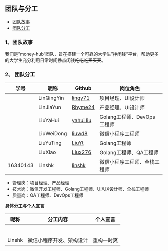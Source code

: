 ## 团队与分工

- [团队故事](https://github.com/money-hub/Dashboard/02-team-profile.md#团队故事)
- [团队分工](https://github.com/money-hub/Dashboard/02-team-profile.md#团队分工)

### 1、团队故事

我们是”money-hub“团队，旨在搭建一个可靠的大学生”挣闲钱“平台，帮助更多的大学生充分利用日常时间挣点闲钱~~吃吃吃买买买~~。

### 2、 团队分工

| 学号     | 昵称       | Github                                  | 岗位角色                     |
| -------- | ---------- | --------------------------------------- | ---------------------------- |
|          | LinQingYin | [linqy71](https://github.com/linqy71)   | 项目经理、UI设计师           |
|          | LinJiaYun  | [Rhyme24](https://github.com/Rhyme24)   | 产品经理、UI设计师           |
|          | LiuYaHui   | [yahui liu](https://github.com/liuyh73) | Golang工程师、DevOps工程师   |
|          | LiuWeiDong | [liuwd8](https://github.com/liuwd8)     | 微信小程序工程师             |
|          | LiuYuTing  | [LiuYt](https://github.com/Liu-YT)      | Golang工程师                 |
|          | LiuXiao    | [Liux276](https://github.com/Liux276)   | Golang工程师、QA工程师       |
| 16340143 | Linshk     | [linshk](https://github.com/linshk)     | 微信小程序工程师、全栈工程师 |

- 管理岗：项目经理、产品经理
- 技术岗：微信开发工程师、Golang工程师、UI/UX设计师、全栈工程师
- 质量岗：QA工程师、DevOps工程师



**具体分工与个人宣言**

| 昵称   | 分工内容                 | 个人宣言   |
| ------ | ------------------------ | ---------- |
|        |                          |            |
|        |                          |            |
|        |                          |            |
|        |                          |            |
|        |                          |            |
|        |                          |            |
| Linshk | 微信小程序开发、架构设计 | 重构一时爽 |





